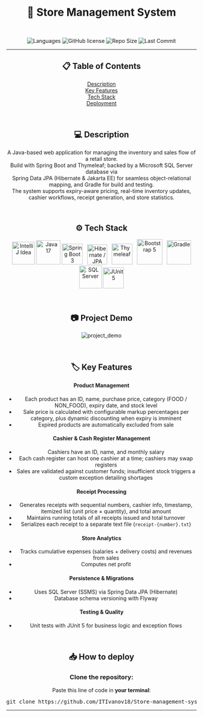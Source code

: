<h1 align="center">🛒 Store Management System</h1>
<br>

<p align = "center">
  <img alt="Languages" src="https://img.shields.io/github/languages/count/ITIvanov18/Store-management-system?style=for-the-badge" /> 
  <img alt="GitHub license" src="https://img.shields.io/github/license/ITIvanov18/Store-management-system?style=for-the-badge">
  <img alt="Repo Size" src="https://img.shields.io/github/repo-size/ITIvanov18/Store-management-system?style=for-the-badge" /> 
  <img alt="Last Commit" src="https://img.shields.io/github/last-commit/ITIvanov18/Store-management-system?style=for-the-badge" />
</p>

---

<div align="center">

## 📋 Table of Contents
  
<ul style="list-style:none; padding:0; text-align:center;">
  <li><a href="#description">Description</a></li>
  <li><a href="#key-features">Key Features</a></li>
  <li><a href="#tech-stack">Tech Stack</a></li>
  <li><a href="#deployment">Deployment</a></li>
</ul>

<br>

## 💻 Description <a name="description"></a>

<p align = "center">A Java-based web application for managing the inventory and sales flow of a retail store. <br>
Build with Spring Boot and Thymeleaf; backed by a Microsoft SQL Server database via <br>
Spring Data JPA (Hibernate & Jakarta EE) for seamless object-relational mapping, and Gradle for build and testing.<br>
The system supports expiry-aware pricing, real-time inventory updates, cashier workflows, receipt generation, and store statistics.
</p>

<br>

## ⚙️ Tech Stack <a name="tech-stack"></a>

<p align="center">
  <a href="https://www.jetbrains.com/idea/"><img src="https://img.icons8.com/color/96/intellij-idea.png" alt="IntelliJ Idea" width="60px"/></a>
  <a href="https://www.oracle.com/java/"><img src="https://img.icons8.com/color/96/java-coffee-cup-logo--v1.png" alt="Java 17" width="64px"/></a>
  <a href="https://spring.io/projects/spring-boot"><img src="https://img.icons8.com/color/96/spring-logo.png" alt="Spring Boot 3" width="55px"/></a> &nbsp
  <a href="https://hibernate.org/"><img src="https://icon.icepanel.io/Technology/svg/Hibernate.svg" alt="Hibernate / JPA" width="53px"/></a> &nbsp
  <a href="https://www.thymeleaf.org/"><img src="https://www.thymeleaf.org/images/thymeleaf.png" alt="Thymeleaf" width="55px"/></a> &nbsp
  <a href="https://getbootstrap.com/"><img src="https://getbootstrap.com/docs/5.0/assets/brand/bootstrap-logo.svg" alt="Bootstrap 5" width="67px"/></a> &nbsp
  <a href="https://gradle.org/"><img src="https://icon.icepanel.io/Technology/svg/Gradle.svg" alt="Gradle" width="64px"/></a>
  <a href="https://docs.microsoft.com/sql/ssms/"><img src="https://img.icons8.com/color/96/microsoft-sql-server.png" alt="SQL Server" width="60px"/></a>
  <a href="https://junit.org/junit5/"><img src="https://junit.org/junit5/assets/img/junit5-logo.png" alt="JUnit 5" width="55px"/></a>
</p>

<br>

## 📷 Project Demo


![project_demo](https://github.com/user-attachments/assets/2ec4efd7-008d-4164-b571-42a6c5d6f9a1)

<br>

## 🏷️ Key Features <a name="key-features"></a>

#### Product Management
- Each product has an ID, name, purchase price, category (FOOD / NON_FOOD), expiry date, and stock level  
- Sale price is calculated with configurable markup percentages per category, plus dynamic discounting when expiry is imminent  
- Expired products are automatically excluded from sale  

#### Cashier & Cash Register Management
- Cashiers have an ID, name, and monthly salary  
- Each cash register can host one cashier at a time; cashiers may swap registers  
- Sales are validated against customer funds; insufficient stock triggers a custom exception detailing shortages  

#### Receipt Processing
- Generates receipts with sequential numbers, cashier info, timestamp, itemized list (unit price × quantity), and total amount  
- Maintains running totals of all receipts issued and total turnover  
- Serializes each receipt to a separate text file (`receipt-{number}.txt`)

#### Store Analytics
- Tracks cumulative expenses (salaries + delivery costs) and revenues from sales  
- Computes net profit  

#### Persistence & Migrations
- Uses SQL Server (SSMS) via Spring Data JPA (Hibernate)  
- Database schema versioning with Flyway  

#### Testing & Quality
- Unit tests with JUnit 5 for business logic and exception flows  

<br>

## 📥 How to deploy <a name="deployment"></a>
<h3> <B>Clone the repository:</B> </h3>

Paste this line of code in **your terminal**:
<pre>git clone https://github.com/ITIvanov18/Store-management-system.git</pre>

</div>

---
